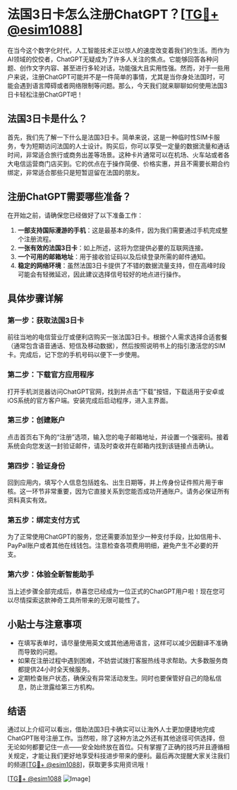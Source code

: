 # 法国3日卡怎么注册ChatGPT？[[TG💪+ @esim1088](https://t.me/s/esim1088)]

在当今这个数字化时代，人工智能技术正以惊人的速度改变着我们的生活。而作为AI领域的佼佼者，ChatGPT无疑成为了许多人关注的焦点。它能够回答各种问题、创作文字内容、甚至进行多轮对话，功能强大且实用性强。然而，对于一些用户来说，注册ChatGPT可能并不是一件简单的事情，尤其是当你身处法国时，可能会遇到语言障碍或者网络限制等问题。那么，今天我们就来聊聊如何使用法国3日卡轻松注册ChatGPT吧！

## 法国3日卡是什么？

首先，我们先了解一下什么是法国3日卡。简单来说，这是一种临时性SIM卡服务，专为短期访问法国的人士设计。购买后，你可以享受一定量的数据流量和通话时间，非常适合旅行或商务出差等场景。这种卡片通常可以在机场、火车站或者各大电信运营商门店买到。它的优点在于操作简便、价格实惠，并且不需要长期合约绑定，非常适合那些只是短暂逗留在法国的朋友。

## 注册ChatGPT需要哪些准备？

在开始之前，请确保您已经做好了以下准备工作：

1. **一部支持国际漫游的手机**：这是最基本的条件，因为我们需要通过手机完成整个注册流程。
2. **一张有效的法国3日卡**：如上所述，这将为您提供必要的互联网连接。
3. **一个可用的邮箱地址**：用于接收验证码以及后续登录所需的邮件通知。
4. **稳定的网络环境**：虽然法国3日卡提供了不错的数据流量支持，但在高峰时段可能会有轻微延迟，因此建议选择信号较好的地点进行操作。

## 具体步骤详解

### 第一步：获取法国3日卡
前往当地的电信营业厅或便利店购买一张法国3日卡。根据个人需求选择合适套餐（通常包含语音通话、短信及移动数据），然后按照说明书上的指引激活您的SIM卡。完成后，记下您的手机号码以便下一步使用。

### 第二步：下载官方应用程序
打开手机浏览器访问ChatGPT官网，找到并点击“下载”按钮，下载适用于安卓或iOS系统的官方客户端。安装完成后启动程序，进入主界面。

### 第三步：创建账户
点击首页右下角的“注册”选项，输入您的电子邮箱地址，并设置一个强密码。接着系统会向您发送一封验证邮件，请及时查收并在邮箱内找到该链接点击确认。

### 第四步：验证身份
回到应用内，填写个人信息包括姓名、出生日期等，并上传身份证件照片用于审核。这一环节非常重要，因为它直接关系到您能否成功开通账户。请务必保证所有资料真实有效。

### 第五步：绑定支付方式
为了正常使用ChatGPT的服务，您还需要添加至少一种支付手段，比如信用卡、PayPal账户或者其他在线钱包。注意检查各项费用明细，避免产生不必要的开支。

### 第六步：体验全新智能助手
当上述步骤全部完成后，恭喜您已经成为一位正式的ChatGPT用户啦！现在您可以尽情探索这款神奇工具所带来的无限可能性了。

## 小贴士与注意事项

- 在填写表单时，请尽量使用英文或其他通用语言，这样可以减少因翻译不准确而导致的问题。
- 如果在注册过程中遇到困难，不妨尝试拨打客服热线寻求帮助。大多数服务商都提供24小时全天候服务。
- 定期检查账户状态，确保没有异常活动发生。同时也要保管好自己的隐私信息，防止泄露给第三方机构。

## 结语

通过以上介绍可以看出，借助法国3日卡确实可以让海外人士更加便捷地完成ChatGPT账号注册工作。当然啦，除了这种方法之外还有其他途径可供选择，但无论如何都要记住一点——安全始终放在首位。只有掌握了正确的技巧并且遵循相关规定，才能让我们更好地享受科技进步带来的便利。最后再次提醒大家关注我们的频道[[TG💪+ @esim1088](https://t.me/s/esim1088)]，获取更多实用资讯哦！

[[TG💪+ @esim1088](https://t.me/s/esim1088) ![Image](https://i.postimg.cc/4NQfJmqS/Snipaste-2025-05-13-00-14-12.png)]
